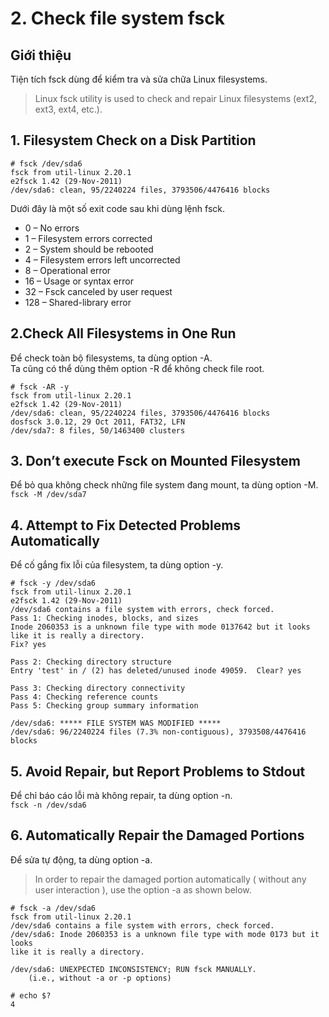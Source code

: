 ﻿# 2. Check file system fsck
## Giới thiệu
Tiện tích fsck dùng để kiểm tra và sửa chữa Linux filesystems.  
> Linux fsck utility is used to check and repair Linux filesystems (ext2, ext3, ext4, etc.).

## 1. Filesystem Check on a Disk Partition
```
# fsck /dev/sda6
fsck from util-linux 2.20.1
e2fsck 1.42 (29-Nov-2011)
/dev/sda6: clean, 95/2240224 files, 3793506/4476416 blocks
```  
Dưới đây là một số exit code sau khi dùng lệnh fsck.  
-   0 – No errors
-   1 – Filesystem errors corrected
-   2 – System should be rebooted
-   4 – Filesystem errors left uncorrected
-   8 – Operational error
-   16 – Usage or syntax error
-   32 – Fsck canceled by user request
-   128 – Shared-library error  

## 2.Check All Filesystems in One Run 

Để check toàn bộ filesystems, ta dùng option -A.  
Ta cũng có thể dùng thêm option -R để không check file root.  
```
# fsck -AR -y
fsck from util-linux 2.20.1
e2fsck 1.42 (29-Nov-2011)
/dev/sda6: clean, 95/2240224 files, 3793506/4476416 blocks
dosfsck 3.0.12, 29 Oct 2011, FAT32, LFN
/dev/sda7: 8 files, 50/1463400 clusters
```  

## 3. Don’t execute Fsck on Mounted Filesystem

Để bỏ qua không check những file system đang mount, ta dùng option -M.  
```fsck -M /dev/sda7```  

## 4. Attempt to Fix Detected Problems Automatically

Để cố gắng fix lỗi của filesystem, ta dùng option -y.  
```
# fsck -y /dev/sda6
fsck from util-linux 2.20.1
e2fsck 1.42 (29-Nov-2011)
/dev/sda6 contains a file system with errors, check forced.
Pass 1: Checking inodes, blocks, and sizes
Inode 2060353 is a unknown file type with mode 0137642 but it looks 
like it is really a directory.
Fix? yes

Pass 2: Checking directory structure
Entry 'test' in / (2) has deleted/unused inode 49059.  Clear? yes

Pass 3: Checking directory connectivity
Pass 4: Checking reference counts
Pass 5: Checking group summary information

/dev/sda6: ***** FILE SYSTEM WAS MODIFIED *****
/dev/sda6: 96/2240224 files (7.3% non-contiguous), 3793508/4476416 blocks
```  

## 5. Avoid Repair, but Report Problems to Stdout

Để chỉ báo cáo lỗi mà không repair, ta dùng option -n.  
```fsck -n /dev/sda6```  

## 6. Automatically Repair the Damaged Portions
Để sửa tự động, ta dùng option -a.  
> In order to repair the damaged portion automatically ( without any user interaction ), use the option -a as shown below.  

```
# fsck -a /dev/sda6
fsck from util-linux 2.20.1
/dev/sda6 contains a file system with errors, check forced.
/dev/sda6: Inode 2060353 is a unknown file type with mode 0173 but it looks
like it is really a directory.

/dev/sda6: UNEXPECTED INCONSISTENCY; RUN fsck MANUALLY.
	(i.e., without -a or -p options)

# echo $?
4
```  
